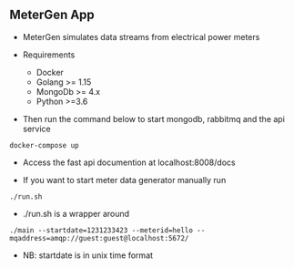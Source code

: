 ## MeterGen App

* MeterGen simulates data streams from electrical power meters

* Requirements
    - Docker
    - Golang >= 1.15
    - MongoDb >= 4.x
    - Python >=3.6

* Then run the command below to start mongodb, rabbitmq and the api service
```
docker-compose up
```
* Access the fast api documention at localhost:8008/docs

* If you want to start meter data generator manually run  
```  
./run.sh  
```
* ./run.sh is a wrapper around 
```
./main --startdate=1231233423 --meterid=hello --mqaddress=amqp://guest:guest@localhost:5672/
```
* NB: startdate is in unix time format
